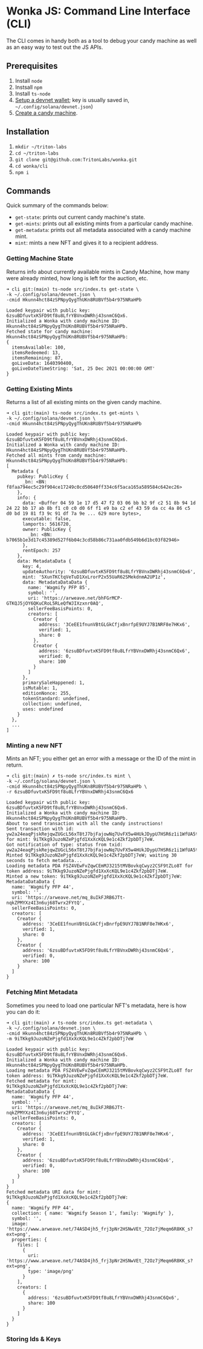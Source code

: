 # Wonka JS: Command Line Interface (CLI)

The CLI comes in handy both as a tool to debug your candy machine as well as an easy way to test out the JS APIs. 

## Prerequisites
1. Install `node`
2. Instsall `npm`
3. Install `ts-node` 
4. [Setup a devnet wallet](https://docs.metaplex.com/candy-machine-v2/getting-started#setting-up-a-devnet-wallet-for-testing); key is usually saved in, `~/.config/solana/devnet.json`)
5. [Create a candy machine](https://docs.metaplex.com/candy-machine-v2/creating-candy-machine).

## Installation
1. `mkdir ~/triton-labs`
2. `cd ~/triton-labs`
3. `git clone git@github.com:TritonLabs/wonka.git` 
4. `cd wonka/cli` 
5. `npm i`

## Commands
Quick summary of the commands below:
* `get-state`: prints out current candy machine's state. 
* `get-mints`: prints out all existing mints from a particular candy machine. 
* `get-metadata`: prints out all metadata associated with a candy machine mint. 
* `mint`: mints a new NFT and gives it to a recipient address.

### Getting Machine State 
Returns info about currently available mints in Candy Machine, how many were already minted, how long is left for the auction, etc. 

```JS
➜ cli git:(main) ts-node src/index.ts get-state \
-k ~/.config/solana/devnet.json \
-cmid Hkunn4hct84zSPNpyQygThUKn8RUBVf5b4r975NRaHPb

Loaded keypair with public key: 6zsuBDfuvtxK5FD9tf8u8LfrYBVnxDWRhj43snmC6Qx6.
Initialized a Wonka with candy machine ID: Hkunn4hct84zSPNpyQygThUKn8RUBVf5b4r975NRaHPb.
Fetched state for candy machine: Hkunn4hct84zSPNpyQygThUKn8RUBVf5b4r975NRaHPb:
{
  itemsAvailable: 100,
  itemsRedeemed: 13,
  itemsRemaining: 87,
  goLiveData: 1640390400,
  goLiveDateTimeString: 'Sat, 25 Dec 2021 00:00:00 GMT'
}
```

### Getting Existing Mints
Returns a list of all existing mints on the given candy machine. 

```JS
➜ cli git:(main) ts-node src/index.ts get-mints \
-k ~/.config/solana/devnet.json \
-cmid Hkunn4hct84zSPNpyQygThUKn8RUBVf5b4r975NRaHPb

Loaded keypair with public key: 6zsuBDfuvtxK5FD9tf8u8LfrYBVnxDWRhj43snmC6Qx6.
Initialized a Wonka with candy machine ID: Hkunn4hct84zSPNpyQygThUKn8RUBVf5b4r975NRaHPb.
Fetched all mints from candy machine: Hkunn4hct84zSPNpyQygThUKn8RUBVf5b4r975NRaHPb:
[
  Metadata {
    pubkey: PublicKey {
      _bn: <BN: f8faa794ec5c29f904ce17249c0cd50640ff334c6f5aca165a589584c642ec26>
    },
    info: {
      data: <Buffer 04 59 1e 17 d5 47 f2 03 06 bb b2 9f c2 51 8b 94 1d 24 22 bb 17 ab 8b f1 c0 c0 d0 6f f1 e9 ba c2 ef 43 59 da cc 4a 86 c5 d0 bd 19 81 f3 9c 91 df 7a 9e ... 629 more bytes>,
      executable: false,
      lamports: 5616720,
      owner: PublicKey {
        _bn: <BN: b7065b1e3d17c45389d527f6b04c3cd58b86c731aa0fdb549b6d1bc03f82946>
      },
      rentEpoch: 257
    },
    data: MetadataData {
      key: 4,
      updateAuthority: '6zsuBDfuvtxK5FD9tf8u8LfrYBVnxDWRhj43snmC6Qx6',
      mint: '5XunTKCtqVeTuD1XxLrorP2x55UaR62SMekdnmA2UP1z',
      data: MetadataDataData {
        name: 'Wagmify PFP 85',
        symbol: '',
        uri: 'https://arweave.net/bhFGrMCP-GTKQJ5jOY6QKuCRoL5RLeQfWJIXzxnr0AQ',
        sellerFeeBasisPoints: 0,
        creators: [
          Creator {
            address: '3CeEE1fnunVBtGLGkCfjxBnrfpE9UYJ7B1NRF8e7HKx6',
            verified: 1,
            share: 0
          },
          Creator {
            address: '6zsuBDfuvtxK5FD9tf8u8LfrYBVnxDWRhj43snmC6Qx6',
            verified: 0,
            share: 100
          }
        ]
      },
      primarySaleHappened: 1,
      isMutable: 1,
      editionNonce: 255,
      tokenStandard: undefined,
      collection: undefined,
      uses: undefined
    }
  },
  ...
]
```

### Minting a new NFT
Mints an NFT; you either get an error with a message or the ID of the mint in return. 

```JS
➜ cli git:(main) ✗ ts-node src/index.ts mint \
-k ~/.config/solana/devnet.json \
-cmid Hkunn4hct84zSPNpyQygThUKn8RUBVf5b4r975NRaHPb \
-r 6zsuBDfuvtxK5FD9tf8u8LfrYBVnxDWRhj43snmC6Qx6

Loaded keypair with public key: 6zsuBDfuvtxK5FD9tf8u8LfrYBVnxDWRhj43snmC6Qx6.
Initialized a Wonka with candy machine ID: Hkunn4hct84zSPNpyQygThUKn8RUBVf5b4r975NRaHPb.
About to send transaction with all the candy instructions!
Sent transaction with id: yw2a24eaqPjskRejqwZUGcL56xT8tJ7bjFajowNq7UvFX5w4HUkJDypU7HSR6z1i1WfUA5t3FNHYVpsMT8iwh3U for mint: 9iTKkg9JuzoNZePjgfd1XxXcKQL9e1c4Zkf2pbDTj7eW.
Got notification of type: status from txid: yw2a24eaqPjskRejqwZUGcL56xT8tJ7bjFajowNq7UvFX5w4HUkJDypU7HSR6z1i1WfUA5t3FNHYVpsMT8iwh3U.
Minted 9iTKkg9JuzoNZePjgfd1XxXcKQL9e1c4Zkf2pbDTj7eW; waiting 30 seconds to fetch metadata...
Loading metadata PDA FSZ4VEwFvZqwCEmMJ3215tMVBovkqCwyz2CSF9tZLo8T for token address: 9iTKkg9JuzoNZePjgfd1XxXcKQL9e1c4Zkf2pbDTj7eW.
Minted a new token: 9iTKkg9JuzoNZePjgfd1XxXcKQL9e1c4Zkf2pbDTj7eW:
MetadataDataData {
  name: 'Wagmify PFP 44',
  symbol: '',
  uri: 'https://arweave.net/mq_8uIkFJRB6JTt-nqkZPMYXz4I3n6uj68Twrx2FYtQ',
  sellerFeeBasisPoints: 0,
  creators: [
    Creator {
      address: '3CeEE1fnunVBtGLGkCfjxBnrfpE9UYJ7B1NRF8e7HKx6',
      verified: 1,
      share: 0
    },
    Creator {
      address: '6zsuBDfuvtxK5FD9tf8u8LfrYBVnxDWRhj43snmC6Qx6',
      verified: 0,
      share: 100
    }
  ]
}
```

### Fetching Mint Metadata
Sometimes you need to load one particular NFT's metadata, here is how you can do it:

```JS
➜ cli git:(main) ✗ ts-node src/index.ts get-metadata \
-k ~/.config/solana/devnet.json \
-cmid Hkunn4hct84zSPNpyQygThUKn8RUBVf5b4r975NRaHPb \
-m 9iTKkg9JuzoNZePjgfd1XxXcKQL9e1c4Zkf2pbDTj7eW

Loaded keypair with public key: 6zsuBDfuvtxK5FD9tf8u8LfrYBVnxDWRhj43snmC6Qx6.
Initialized a Wonka with candy machine ID: Hkunn4hct84zSPNpyQygThUKn8RUBVf5b4r975NRaHPb.
Loading metadata PDA FSZ4VEwFvZqwCEmMJ3215tMVBovkqCwyz2CSF9tZLo8T for token address: 9iTKkg9JuzoNZePjgfd1XxXcKQL9e1c4Zkf2pbDTj7eW.
Fetched metadata for mint: 9iTKkg9JuzoNZePjgfd1XxXcKQL9e1c4Zkf2pbDTj7eW:
MetadataDataData {
  name: 'Wagmify PFP 44',
  symbol: '',
  uri: 'https://arweave.net/mq_8uIkFJRB6JTt-nqkZPMYXz4I3n6uj68Twrx2FYtQ',
  sellerFeeBasisPoints: 0,
  creators: [
    Creator {
      address: '3CeEE1fnunVBtGLGkCfjxBnrfpE9UYJ7B1NRF8e7HKx6',
      verified: 1,
      share: 0
    },
    Creator {
      address: '6zsuBDfuvtxK5FD9tf8u8LfrYBVnxDWRhj43snmC6Qx6',
      verified: 0,
      share: 100
    }
  ]
}
Fetched metadata URI data for mint: 9iTKkg9JuzoNZePjgfd1XxXcKQL9e1c4Zkf2pbDTj7eW:
{
  name: 'Wagmify PFP 44',
  collection: { name: 'Wagmify Season 1', family: 'Wagmify' },
  symbol: '',
  image: 'https://www.arweave.net/74ASD4jh5_frj3pNr2HSNwVEt_72Oz7jMeqm6R8KK_s?ext=png',
  properties: {
    files: [
      {
        uri: 'https://www.arweave.net/74ASD4jh5_frj3pNr2HSNwVEt_72Oz7jMeqm6R8KK_s?ext=png',
        type: 'image/png'
      }
    ],
    creators: [
      {
        address: '6zsuBDfuvtxK5FD9tf8u8LfrYBVnxDWRhj43snmC6Qx6',
        share: 100
      }
    ]
  }
}
```

### Storing Ids & Keys
